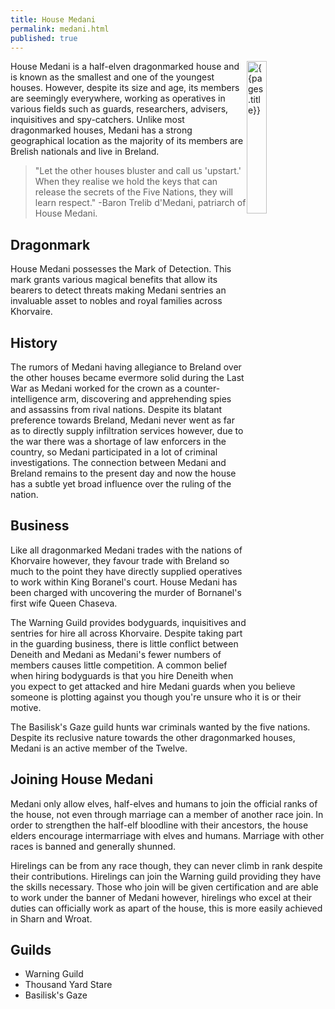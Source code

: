 ```yaml
---
title: House Medani 
permalink: medani.html
published: true
---
```


<img src='images/houses/{{page.title}}.jpg' alt='{{pages.title}}' style="float:right; width:25%;">

House Medani is a half-elven dragonmarked house and is known as the smallest and one of the youngest houses. However, despite its size and age, its members are seemingly everywhere, working as operatives in various fields such as guards, researchers, advisers, inquisitives and spy-catchers. Unlike most dragonmarked houses, Medani has a strong geographical location as the majority of its members are Brelish nationals and live in Breland.

> "Let the other houses bluster and call us 'upstart.' When they realise we hold the keys that can release the secrets of the Five Nations, they will learn respect." -Baron Trelib d'Medani, patriarch of House Medani.

## Dragonmark
House Medani possesses the Mark of Detection. This mark grants various magical benefits that allow its bearers to detect threats making Medani sentries an invaluable asset to nobles and royal families across Khorvaire.

## History
The rumors of Medani having allegiance to Breland over the other houses became evermore solid during the Last War as Medani worked for the crown as a counter-intelligence arm, discovering and apprehending spies and assassins from rival nations. Despite its blatant preference towards Breland, Medani never went as far as to directly supply infiltration services however, due to the war there was a shortage of law enforcers in the country, so Medani participated in a lot of criminal investigations. The connection between Medani and Breland remains to the present day and now the house has a subtle yet broad influence over the ruling of the nation.

## Business
Like all dragonmarked Medani trades with the nations of Khorvaire however, they favour trade with Breland so much to the point they have directly supplied operatives to work within King Boranel's court. House Medani has been charged with uncovering the murder of Bornanel's first wife Queen Chaseva.

The Warning Guild provides bodyguards, inquisitives and sentries for hire all across Khorvaire. Despite taking part in the guarding business, there is little conflict between Deneith and Medani as Medani's fewer numbers of members causes little competition. A common belief when hiring bodyguards is that you hire Deneith when you expect to get attacked and hire Medani guards when you believe someone is plotting against you though you're unsure who it is or their motive.

The Basilisk's Gaze guild hunts war criminals wanted by the five nations. Despite its reclusive nature towards the other dragonmarked houses, Medani is an active member of the Twelve.

## Joining House Medani
Medani only allow elves, half-elves and humans to join the official ranks of the house, not even through marriage can a member of another race join. In order to strengthen the half-elf bloodline with their ancestors, the house elders encourage intermarriage with elves and humans. Marriage with other races is banned and generally shunned.

Hirelings can be from any race though, they can never climb in rank despite their contributions. Hirelings can join the Warning guild providing they have the skills necessary. Those who join will be given certification and are able to work under the banner of Medani however, hirelings who excel at their duties can officially work as apart of the house, this is more easily achieved in Sharn and Wroat. 

## Guilds
- Warning Guild
- Thousand Yard Stare
- Basilisk's Gaze